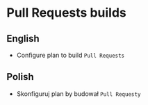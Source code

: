# Pull Requests builds

## English

- Configure plan to build `Pull Requests`

## Polish

- Skonfiguruj plan by budował `Pull Requesty`
